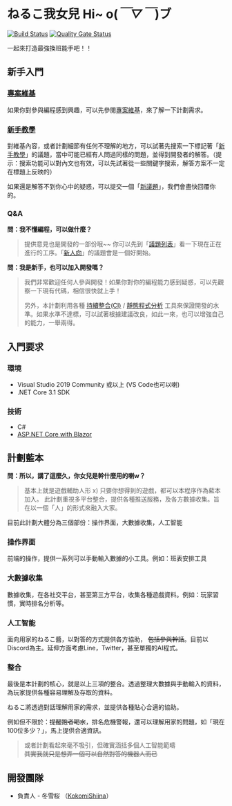# ねるこ我女兒 Hi~ o(*￣▽￣*)ブ

[![Build Status](https://dev.azure.com/louder-zone/Neruko%20Project/_apis/build/status/louderzone.neruko-project?branchName=master)](https://dev.azure.com/louder-zone/Neruko%20Project/_build/latest?definitionId=1&branchName=master)
[![Quality Gate Status](https://sonarcloud.io/api/project_badges/measure?project=lz.neruko&metric=alert_status)](https://sonarcloud.io/dashboard?id=lz.neruko)

一起來打造最強換班能手吧！！

## 新手入門

### [專案維基](https://github.com/louderzone/neruko-project/wiki)

如果你對參與編程感到興趣，可以先參閱[專案維基](https://github.com/louderzone/neruko-project/wiki)，來了解一下計劃需求。

### [新手教學](https://github.com/louderzone/neruko-project/issues?q=label%3A%E6%96%B0%E6%89%8B%E6%95%99%E5%AD%B8)

對維基內容，或者計劃細節有任何不理解的地方，可以試著先搜索一下標記著「[新手教學](https://github.com/louderzone/neruko-project/issues?q=label%3A%E6%96%B0%E6%89%8B%E6%95%99%E5%AD%B8)」的議題，當中可能已經有人問過同樣的問題，並得到開發者的解答。（提示：搜索功能可以對內文也有效，可以先試著從一些關鍵字搜索，解答方案不一定在標題上反映的）

如果還是解答不到你心中的疑惑，可以提交一個「[新議題](https://github.com/louderzone/neruko-project/issues/new/choose)」，我們會盡快回覆你的。

### Q&A

**問：我不懂編程，可以做什麼？**

> 提供意見也是開發的一部份哦~~ 你可以先到「[議題列表](https://github.com/louderzone/neruko-project/issues)」看一下現在正在進行的工序。「[新人向](https://github.com/louderzone/neruko-project/labels/%E6%96%B0%E4%BA%BA%E5%90%91)」的議題會是一個好開始。

**問：我是新手，也可以加入開發嗎？**

> 我們非常歡迎任何人參與開發！如果你對你的編程能力感到疑惑，可以先觀察一下現有代碼，相信很快就上手！
>
> 另外，本計劃利用各種 [持續整合(CI)](https://dev.azure.com/louder-zone/Neruko%20Project/_build/latest?definitionId=1&branchName=master) / [靜態程式分析](https://sonarcloud.io/dashboard?id=lz.neruko) 工具來保證開發的水準。如果水準不達標，可以試著根據建議改良，如此一來，也可以增強自己的能力，一舉兩得。

## 入門要求

### 環境

- Visual Studio 2019 Community 或以上 (VS Code也可以喇)
- .NET Core 3.1 SDK

### 技術

- C#
- [ASP.NET Core with Blazor](https://docs.microsoft.com/en-us/aspnet/core/blazor/)

## 計劃藍本

**問：所以，講了這麼久，你女兒是幹什麼用的喇w？**

> 基本上就是遊戲輔助人形 x) 只要你想得到的遊戲，都可以本程序作為藍本加入。 此計劃重視多平台整合，提供各種推送服務，及各方數據收集。旨在以一個「人」的形式來融入大家。

目前此計劃大體分為三個部份：操作界面，大數據收集，人工智能

### 操作界面

前端的操作，提供一系列可以手動輸入數據的小工具。例如：班表安排工具

### 大數據收集

數據收集，在各社交平台，甚至第三方平台，收集各種遊戲資料。例如：玩家習慣，實時排名分析等。

### 人工智能

面向用家的ねるこ醬，以對答的方式提供各方協助， ~~包括參與幹話~~。目前以Discord為主。延伸方面考慮Line，Twitter，甚至單獨的AI程式。

### 整合

最後是本計劃的核心，就是以上三項的整合。透過整理大數據與手動輸入的資料，為玩家提供各種容易理解及存取的資料。

ねるこ將透過對話理解用家的需求，並提供各種貼心合適的協助。

例如但不限於：~~提醒跑者喝水~~，排名危機警報，還可以理解用家的問題，如「現在100位多少？」，馬上提供合適資訊。

> 或者計劃看起來毫不吸引，但確實涵括多個人工智能範疇  
> ~~其實我就只是想弄一個可以自然對答的機器人而已~~

## 開發團隊

- 負責人 - 冬雪桜 （[KokomiShiina](https://github.com/KokomiShiina)）
